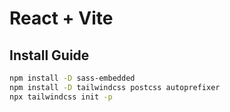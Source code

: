 # React + Vite

## Install Guide
```bash
npm install -D sass-embedded
npm install -D tailwindcss postcss autoprefixer
npx tailwindcss init -p
```